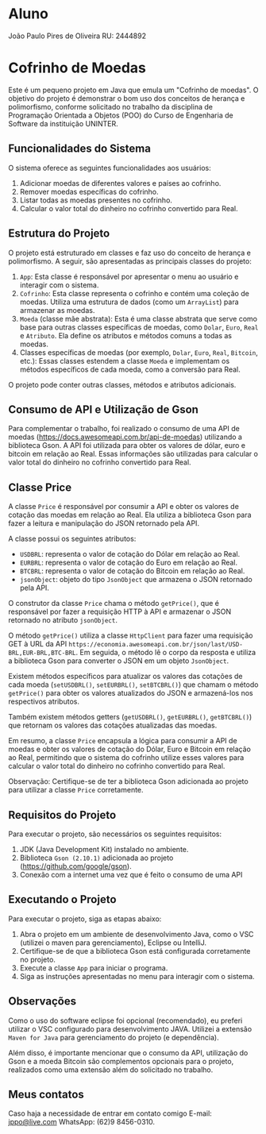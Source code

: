 # Aluno
João Paulo Pires de Oliveira
RU: 2444892

# Cofrinho de Moedas

Este é um pequeno projeto em Java que emula um "Cofrinho de moedas". O objetivo do projeto é demonstrar o bom uso dos conceitos de herança e polimorfismo, conforme solicitado no trabalho da disciplina de Programação Orientada a Objetos (POO) do Curso de Engenharia de Software da instituição UNINTER.

## Funcionalidades do Sistema

O sistema oferece as seguintes funcionalidades aos usuários:

1. Adicionar moedas de diferentes valores e países ao cofrinho.
2. Remover moedas específicas do cofrinho.
3. Listar todas as moedas presentes no cofrinho.
4. Calcular o valor total do dinheiro no cofrinho convertido para Real.

## Estrutura do Projeto

O projeto está estruturado em classes e faz uso do conceito de herança e polimorfismo. A seguir, são apresentadas as principais classes do projeto:

1. `App`: Esta classe é responsável por apresentar o menu ao usuário e interagir com o sistema.
2. `Cofrinho`: Esta classe representa o cofrinho e contém uma coleção de moedas. Utiliza uma estrutura de dados (como um `ArrayList`) para armazenar as moedas.
3. `Moeda` (classe mãe abstrata): Esta é uma classe abstrata que serve como base para outras classes específicas de moedas, como `Dolar`, `Euro`, `Real` e `Atributo`. Ela define os atributos e métodos comuns a todas as moedas.
4. Classes específicas de moedas (por exemplo, `Dolar`, `Euro`, `Real`, `Bitcoin`, etc.): Essas classes estendem a classe `Moeda` e implementam os métodos específicos de cada moeda, como a conversão para Real.

O projeto pode conter outras classes, métodos e atributos adicionais.

## Consumo de API e Utilização de Gson

Para complementar o trabalho, foi realizado o consumo de uma API de moedas (https://docs.awesomeapi.com.br/api-de-moedas) utilizando a biblioteca Gson. A API foi utilizada para obter os valores de dólar, euro e bitcoin em relação ao Real. Essas informações são utilizadas para calcular o valor total do dinheiro no cofrinho convertido para Real.

## Classe Price

A classe `Price` é responsável por consumir a API e obter os valores de cotação das moedas em relação ao Real. Ela utiliza a biblioteca Gson para fazer a leitura e manipulação do JSON retornado pela API.

A classe possui os seguintes atributos:

- `USDBRL`: representa o valor de cotação do Dólar em relação ao Real.
- `EURBRL`: representa o valor de cotação do Euro em relação ao Real.
- `BTCBRL`: representa o valor de cotação do Bitcoin em relação ao Real.
- `jsonObject`: objeto do tipo `JsonObject` que armazena o JSON retornado pela API.

O construtor da classe `Price` chama o método `getPrice()`, que é responsável por fazer a requisição HTTP à API e armazenar o JSON retornado no atributo `jsonObject`.

O método `getPrice()` utiliza a classe `HttpClient` para fazer uma requisição GET à URL da API `https://economia.awesomeapi.com.br/json/last/USD-BRL,EUR-BRL,BTC-BRL`. Em seguida, o método lê o corpo da resposta e utiliza a biblioteca Gson para converter o JSON em um objeto `JsonObject`.

Existem métodos específicos para atualizar os valores das cotações de cada moeda (`setUSDBRL()`, `setEURBRL()`, `setBTCBRL()`) que chamam o método `getPrice()` para obter os valores atualizados do JSON e armazená-los nos respectivos atributos.

Também existem métodos getters (`getUSDBRL()`, `getEURBRL()`, `getBTCBRL()`) que retornam os valores das cotações atualizadas das moedas.

Em resumo, a classe `Price` encapsula a lógica para consumir a API de moedas e obter os valores de cotação do Dólar, Euro e Bitcoin em relação ao Real, permitindo que o sistema do cofrinho utilize esses valores para calcular o valor total do dinheiro no cofrinho convertido para Real.

Observação: Certifique-se de ter a biblioteca Gson adicionada ao projeto para utilizar a classe `Price` corretamente.


## Requisitos do Projeto

Para executar o projeto, são necessários os seguintes requisitos:

1. JDK (Java Development Kit) instalado no ambiente.
2. Biblioteca `Gson (2.10.1)` adicionada ao projeto (https://github.com/google/gson).
3. Conexão com a internet uma vez que é feito o consumo de uma API

## Executando o Projeto

Para executar o projeto, siga as etapas abaixo:

1. Abra o projeto em um ambiente de desenvolvimento Java, como o VSC (utilizei o maven para gerenciamento), Eclipse ou IntelliJ.
2. Certifique-se de que a biblioteca Gson está configurada corretamente no projeto.
3. Execute a classe `App` para iniciar o programa.
4. Siga as instruções apresentadas no menu para interagir com o sistema.

## Observações
Como o uso do software eclipse foi opcional (recomendado), eu preferi utilizar o VSC configurado para desenvolvimento JAVA. Utilizei a extensão `Maven for Java` para gerenciamento do projeto (e dependência).

Além disso, é importante mencionar que o consumo da API, utilização do Gson e a moeda Bitcoin são complementos opcionais para o projeto, realizados como uma extensão além do solicitado no trabalho.

## Meus contatos
Caso haja a necessidade de entrar em contato comigo
E-mail: jppo@live.com
WhatsApp: (62)9 8456-0310.
